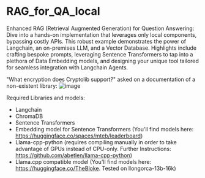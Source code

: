 # RAG_for_QA_local

Enhanced RAG (Retrieval Augmented Generation) for Question Answering: Dive into a hands-on implementation that leverages only local components, bypassing costly APIs. This robust example demonstrates the power of Langchain, an on-premises LLM, and a Vector Database. Highlights include crafting bespoke prompts, leveraging Sentence Transformers to tap into a plethora of Data Embedding models, and designing your unique tool tailored for seamless integration with Langchain Agents.

"What encryption does Cryptolib support?" asked on a documentation of a non-existent library:
![image](https://github.com/paryska99/RAG_for_QA_local/assets/77459670/e5632743-72d9-46d5-83ca-22b70671e706)

Required Libraries and models:
- Langchain
- ChromaDB
- Sentence Transformers
- Embedding model for Sentence Transformers (You'll find models here: https://huggingface.co/spaces/mteb/leaderboard)
- Llama-cpp-python (requires compiling manually in order to take advantage of GPUs instead of CPU-only. Further Instructions: https://github.com/abetlen/llama-cpp-python)
- Llama.cpp compatible model (You'll find models here: https://huggingface.co/TheBloke. Tested on llongorca-13b-16k)
